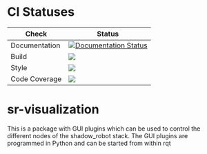 # CI Statuses

Check | Status
---|---
| Documentation     | [![Documentation Status](https://readthedocs.org/projects/sr-visualization/badge/?version=latest)](http://sr-visualization.readthedocs.org) |
Build|[<img src="https://codebuild.eu-west-2.amazonaws.com/badges?uuid=eyJlbmNyeXB0ZWREYXRhIjoiYWkxaldQWDhzajBCYVNkVjIrRitmUkVFR0dEbXJzRkM0VU1ocGx6cFlSbEtXZlJ4VS9nck9aS1R6ckFScFlEUnVXVWVVY2NHVnVPOU5RVEFWampmNFcwPSIsIml2UGFyYW1ldGVyU3BlYyI6Ii9pb1dWZC9uZVRjWUNnZjQiLCJtYXRlcmlhbFNldFNlcmlhbCI6MX0%3D&branch=noetic-devel"/>](https://eu-west-2.console.aws.amazon.com/codesuite/codebuild/projects/auto_sr_visualization_common_noetic-devel_install_check/)
Style|[<img src="https://codebuild.eu-west-2.amazonaws.com/badges?uuid=eyJlbmNyeXB0ZWREYXRhIjoiVWM2alhkQkxLSFREd2I1dDJIMXRUcUFLTkwrcTdvVkVKTnlRbkx1SUkwVkhmMmIwSjNmNHVBWTRET2xrYkVCMEtVbHY4bi9qdXdzMUloVU9SK2ZrMXEwPSIsIml2UGFyYW1ldGVyU3BlYyI6IkVDbyt5YnlXa3Mwb0JrMCsiLCJtYXRlcmlhbFNldFNlcmlhbCI6MX0%3D&branch=noetic-devel"/>](https://eu-west-2.console.aws.amazon.com/codesuite/codebuild/projects/auto_sr_visualization_common_noetic-devel_style_check/)
Code Coverage|[<img src="https://codebuild.eu-west-2.amazonaws.com/badges?uuid=eyJlbmNyeXB0ZWREYXRhIjoiOHpSeHVQTUVsOGJrYTVNeTJma0NvcU1nQlowUkRXYXMzUExobEdPVStYeW9XQnJ0ZTUyQ3d0NEJwenM3cFdmdlVzYVBDQVJBRkVBRWQ5ekhvbDdSeVVjPSIsIml2UGFyYW1ldGVyU3BlYyI6Ik9LS2JoSm9tUnNENHVnYUEiLCJtYXRlcmlhbFNldFNlcmlhbCI6MX0%3D&branch=noetic-devel"/>](https://eu-west-2.console.aws.amazon.com/codesuite/codebuild/projects/auto_sr_visualization_common_noetic-devel_code_coverage/)

# sr-visualization

This is a package with GUI plugins which can be used to control the different nodes of the shadow_robot stack. The GUI plugins are programmed in Python and can be started from within rqt
